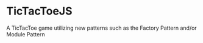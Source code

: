 # TicTacToeJS
A TicTacToe game utilizing new patterns such as the Factory Pattern and/or Module Pattern
